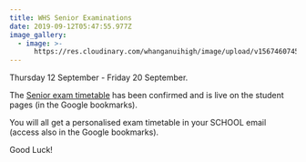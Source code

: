 ```yaml
---
title: WHS Senior Examinations
date: 2019-09-12T05:47:55.977Z
image_gallery:
  - image: >-
      https://res.cloudinary.com/whanganuihigh/image/upload/v1567460745/2019_Snr_Exams.Sept.jpg
---
```

Thursday 12 September - Friday 20 September.

The [Senior exam timetable](file:///Z:/Administration/2019%20Snr%20Exams.Sept.pdf) has been confirmed and is live on the student pages (in the Google bookmarks).

You will all get a personalised exam timetable in your SCHOOL email (access also in the Google bookmarks).

Good Luck!

